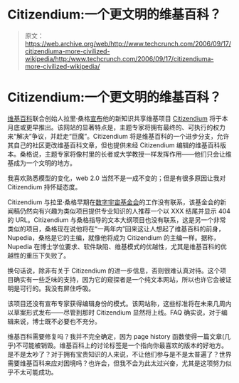 # Citizendium:一个更文明的维基百科？

> 原文：<https://web.archive.org/web/http://www.techcrunch.com/2006/09/17/citizendiuma-more-civilized-wikipedia/http:/www.techcrunch.com/2006/09/17/citizendiuma-more-civilized-wikipedia/>

# Citizendium:一个更文明的维基百科？

 [](https://web.archive.org/web/20121011000748/http://www.citizendium.org/) [维基百科](https://web.archive.org/web/20121011000748/http://wikipedia.org/)联合创始人拉里·桑格[宣布](https://web.archive.org/web/20121011000748/http://slashdot.org/article.pl?sid=06/09/16/1421226)他的新知识共享维基项目 [Citizendium](https://web.archive.org/web/20121011000748/http://www.citizendium.org/) 将于本月底或更早推出。该网站的显著特点是，主题专家将拥有最终的、可执行的权力来“解决”争议，并赶走“巨魔”。Citizendium 将是维基百科的一个进步分支，允许其自己的社区更改维基百科文章，但也提供未经 Citizendium 编辑的维基百科版本。桑格说，主题专家将像村里的长者或大学教授一样发挥作用——他们只会让维基成为一个文明的地方。

我喜欢熟悉模型的变化，web 2.0 当然不是一成不变的；但是有很多原因让我对 Citizendium 持怀疑态度。

Citizendium 与拉里·桑格早期在[数字宇宙基金会](https://web.archive.org/web/20121011000748/http://www.digitaluniverse.net/)的工作没有联系，该基金会的新闻稿仍然向有兴趣为类似项目提供专业知识的人推荐一个以 XXX 结尾并显示 404 的 URL。Citizendium 与桑格指导的文本大纲项目也没有联系，这是另一个非常类似的项目，桑格现在说他将在“一两年内”回来这让人想起了维基百科的前身，Nupedia，桑格是它的主编，就像他将成为 Citizendium 的主编一样。据称，Nupedia 在博士学位要求、软件缺陷、维基模式的优越性，尤其是维基百科的优越性的重压下失败了。

换句话说，除非有关于 Citizendium 的进一步信息，否则很难认真对待。这个项目确实有一些乏味的支持，因为它的窥探者是一个纯文本网站，所以也许它会被证明是可行的。我没有屏住呼吸。

该项目还没有宣布专家获得编辑身份的模式。该网站称，这些标准将在未来几周内以草案形式发布——尽管到那时 Citizendium 显然将上线。FAQ 确实说，对于编辑来说，博士既不必要也不充分。

维基百科需要修复吗？我并不完全确定，因为 page history 函数使得一篇文章(几乎)不可能被销毁。维基百科上的讨论标签是一个指向你最喜欢的版本的好地方。是不是太吵了？对于拥有宝贵知识的人来说，不让他们参与是不是太普遍了？世界需要维基百科来应对困境吗？也许会，但我不会为此太过兴奋，尤其是这项努力似乎不太可能成功。